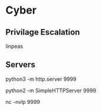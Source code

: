 # Cyber

## Privilage Escalation
linpeas

## Servers
python3 -m http.server 9999

python2 -m SimpleHTTPServer 9999

nc -nvlp 9999

